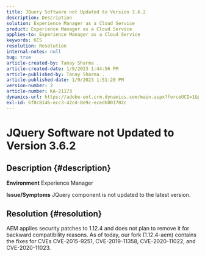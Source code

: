 ```yaml
---
title: JQuery Software not Updated to Version 3.6.2
description: Description
solution: Experience Manager as a Cloud Service
product: Experience Manager as a Cloud Service
applies-to: Experience Manager as a Cloud Service
keywords: KCS
resolution: Resolution
internal-notes: null
bug: true
article-created-by: Tanay Sharma .
article-created-date: 1/9/2023 1:44:56 PM
article-published-by: Tanay Sharma .
article-published-date: 1/9/2023 1:51:20 PM
version-number: 2
article-number: KA-21173
dynamics-url: https://adobe-ent.crm.dynamics.com/main.aspx?forceUCI=1&pagetype=entityrecord&etn=knowledgearticle&id=e9b6b7c7-2390-ed11-aad1-6045bd006793
exl-id: 6f8c8146-ecc3-42cd-8e9c-ecedb001782c
---
```

# JQuery Software not Updated to Version 3.6.2

## Description {#description}

<b>Environment</b>
Experience Manager


<b>Issue/Symptoms</b>
JQuery component is not updated to the latest version.


## Resolution {#resolution}


AEM applies security patches to 1.12.4 and does not plan to remove it for backward compatibility reasons. As of today, our fork (1.12.4-aem) contains the fixes for CVEs CVE-2015-9251, CVE-2019-11358, CVE-2020-11022, and CVE-2020-11023.
